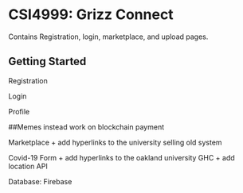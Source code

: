 # CSI4999: Grizz Connect 

Contains Registration, login, marketplace, and upload pages.

## Getting Started

Registration

Login

Profile 

##Memes instead work on blockchain payment

Marketplace + add hyperlinks to the university selling old system

Covid-19 Form + add hyperlinks to the oakland university GHC + add location API

Database: Firebase
